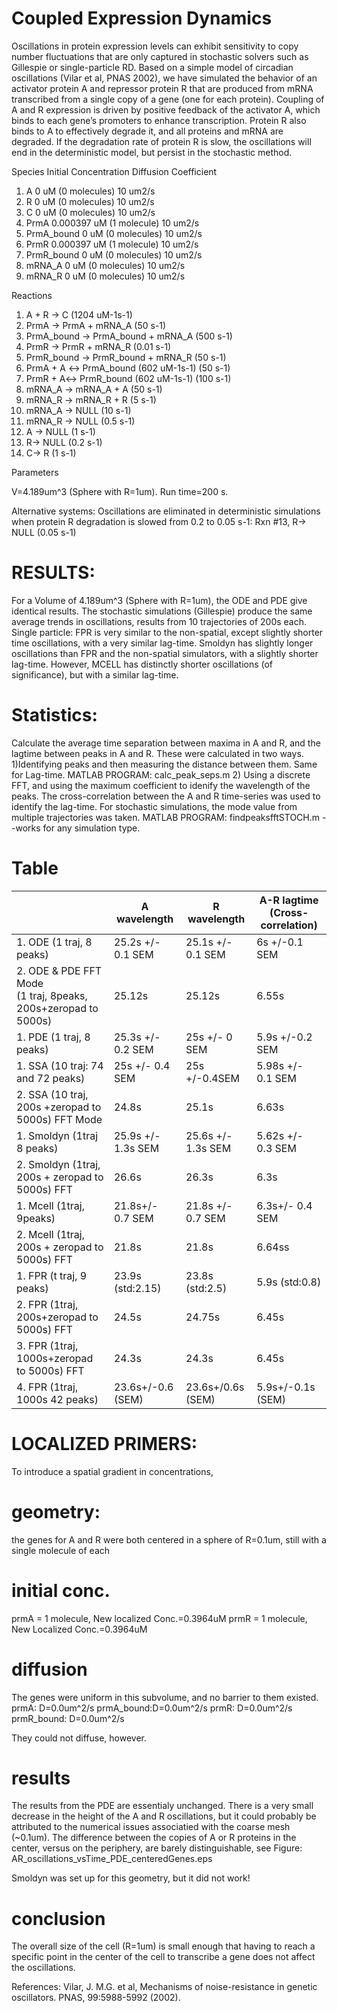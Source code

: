 # Coupled Expression Dynamics
Oscillations in protein expression levels can exhibit sensitivity to copy number fluctuations that are only captured in stochastic solvers such as Gillespie or single-particle RD. Based on a simple model of circadian oscillations (Vilar et al, PNAS 2002), we have simulated the behavior of an activator protein A and repressor protein R that are produced from mRNA transcribed from a single copy of a gene (one for each protein). Coupling of A and R expression is driven by positive feedback of the activator A, which binds to each gene’s promoters to enhance transcription. Protein R also binds to A to effectively degrade it, and all proteins and mRNA are degraded. If the degradation rate of protein R is slow, the oscillations will end in the deterministic model, but persist in the stochastic method. 


Species Initial Concentration Diffusion Coefficient

1. A 0 uM (0 molecules) 10 um2/s
2. R 0 uM (0 molecules) 10 um2/s
3. C 0 uM (0 molecules) 10 um2/s
4. PrmA 0.000397 uM (1 molecule) 10 um2/s
5. PrmA_bound 0 uM (0 molecules) 10 um2/s
6. PrmR 0.000397 uM (1 molecule) 10 um2/s
7. PrmR_bound 0 uM (0 molecules) 10 um2/s
8. mRNA_A 0 uM (0 molecules) 10 um2/s
9. mRNA_R 0 uM (0 molecules) 10 um2/s

Reactions

1. A + R → C (1204 uM-1s-1) 
2. PrmA → PrmA + mRNA_A (50 s-1)
3. PrmA_bound → PrmA_bound + mRNA_A (500 s-1)
4. PrmR → PrmR + mRNA_R (0.01 s-1)
5. PrmR_bound → PrmR_bound + mRNA_R (50 s-1)
6. PrmA + A ↔ PrmA_bound (602 uM-1s-1) (50 s-1)
7. PrmR + A↔ PrmR_bound (602 uM-1s-1) (100 s-1)
8. mRNA_A → mRNA_A + A (50 s-1)
9. mRNA_R → mRNA_R + R (5 s-1)
10. mRNA_A → NULL (10 s-1)
11. mRNA_R → NULL (0.5 s-1)
12. A → NULL (1 s-1)
13. R→ NULL (0.2 s-1)
14. C→ R (1 s-1)

Parameters

V=4.189um^3 (Sphere with R=1um). 
Run time=200 s. 

Alternative systems:
Oscillations are eliminated in deterministic simulations when protein R degradation is slowed from 0.2 to 0.05 s-1: Rxn #13, R→ NULL (0.05 s-1)


# RESULTS:
For a Volume of 4.189um^3 (Sphere with R=1um), the ODE and PDE give identical results. The stochastic simulations (Gillespie) produce the same average trends in oscillations, results from 10 trajectories of 200s each.  
Single particle: FPR is very similar to the non-spatial, except slightly shorter time oscillations, with a very similar lag-time. Smoldyn has slightly longer oscillations than FPR and the non-spatial simulators, with a slightly shorter lag-time. 
However, MCELL has distinctly shorter oscillations (of significance), but with a similar lag-time.  

# Statistics: 
Calculate the average time separation between maxima in A and R, and the lagtime between peaks in A and R.
These were calculated in two ways. 
1)Identifying peaks and then measuring the distance between them. Same for Lag-time. MATLAB PROGRAM: calc_peak_seps.m
2) Using a discrete FFT, and using the maximum coefficient to idenify the wavelength of the peaks. The cross-correlation between the A and R time-series was used to identify the lag-time. For stochastic simulations, the mode value from multiple trajectories was taken. MATLAB PROGRAM: findpeaksfftSTOCH.m --works for any simulation type.
# Table
|  | A wavelength | R wavelength | A-R lagtime (Cross-correlation) |
|---|---|---|---|
|1. ODE (1 traj, 8 peaks) | 25.2s +/- 0.1 SEM | 25.1s +/- 0.1 SEM | 6s +/-0.1 SEM |
|2. ODE & PDE FFT Mode <br> (1 traj, 8peaks, 200s+zeropad to 5000s) | 25.12s | 25.12s | 6.55s |
|1. PDE (1 traj, 8 peaks) | 25.3s +/- 0.2 SEM | 25s +/- 0 SEM | 5.9s +/-0.2 SEM |
|1. SSA (10 traj: 74 and 72 peaks) | 25s +/- 0.4 SEM | 25s +/-0.4SEM | 5.98s +/- 0.1 SEM | 
|2. SSA  (10 traj, 200s +zeropad to 5000s) FFT Mode | 24.8s | 25.1s | 6.63s | 
|1. Smoldyn  (1traj 8 peaks) | 25.9s   +/- 1.3s SEM | 25.6s +/- 1.3s SEM | 5.62s +/- 0.3 SEM | 
|2. Smoldyn (1traj, 200s + zeropad to 5000s) FFT | 26.6s | 26.3s | 6.3s | 
|1. Mcell (1traj, 9peaks) | 21.8s+/- 0.7 SEM | 21.8s +/- 0.7 SEM | 6.3s+/- 0.4 SEM| 
|2. Mcell  (1traj, 200s + zeropad to 5000s) FFT | 21.8s | 21.8s | 6.64ss | 
|1. FPR (t traj, 9 peaks) | 23.9s (std:2.15) | 23.8s (std:2.5) | 5.9s (std:0.8) | 
|2. FPR (1traj, 200s+zeropad to 5000s) FFT | 24.5s | 24.75s | 6.45s | 
|3. FPR (1traj, 1000s+zeropad to 5000s) FFT | 24.3s | 24.3s | 6.45s | 
|4. FPR (1traj, 1000s 42 peaks) | 23.6s+/-0.6 (SEM) | 23.6s+/0.6s (SEM) | 5.9s+/-0.1s (SEM) |



# LOCALIZED PRIMERS:
To introduce a spatial gradient in concentrations, 
# geometry:
the genes for A and R were both centered in a sphere of R=0.1um, still with a single molecule of each
# initial conc.
prmA = 1 molecule, New localized Conc.=0.3964uM
prmR = 1 molecule, New Localized Conc.=0.3964uM

# diffusion
The genes were uniform in this subvolume, and no barrier to them existed. 
prmA: D=0.0um^2/s
prmA_bound:D=0.0um^2/s
prmR: D=0.0um^2/s
prmR_bound: D=0.0um^2/s

They could not diffuse, however. 
# results
The results from the PDE are essentialy unchanged. There is a very small decrease in the height of the A and R oscillations, but it could probably be attributed to the numerical issues associatied with the coarse mesh (~0.1um). The difference between the copies of A or R proteins in the center, versus on the periphery, are barely distinguishable, see Figure: AR_oscillations_vsTime_PDE_centeredGenes.eps

Smoldyn was set up for this geometry, but it did not work!

# conclusion
The overall size of the cell (R=1um) is small enough that having to reach a specific point in the center of the cell to transcribe a gene does not affect the oscillations. 

References: Vilar, J. M.G. et al, Mechanisms of noise-resistance in genetic oscillators. PNAS, 99:5988-5992 (2002).
